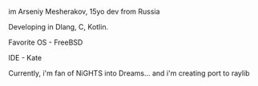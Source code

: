 im Arseniy Mesherakov, 15yo dev from Russia

Developing in Dlang, C, Kotlin.

Favorite OS - FreeBSD

IDE - Kate

Currently, i'm fan of NiGHTS into Dreams... and i'm creating port to raylib
